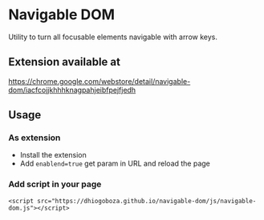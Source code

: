 # Navigable DOM
Utility to turn all focusable elements navigable with arrow keys.

## Extension available at
https://chrome.google.com/webstore/detail/navigable-dom/iacfcojjkhhhknagpahjeibfpejfjedh

## Usage

### As extension
- Install the extension
- Add `enablend=true` get param in URL and reload the page

### Add script in your page
```
<script src="https://dhiogoboza.github.io/navigable-dom/js/navigable-dom.js"></script>
```
